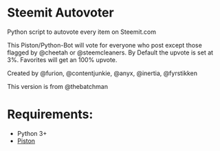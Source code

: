# Steemit Autovoter

Python script to autovote every item on Steemit.com

This Piston/Python-Bot will vote for everyone who post except those flagged by @cheetah or @steemcleaners. By Default the upvote is set at 3%. Favorites will get an 100% upvote.

Created by @furion, @contentjunkie, @anyx, @inertia, @fyrstikken

This version is from @thebatchman


# Requirements:
- Python 3+
- [Piston](https://github.com/xeroc/piston)
